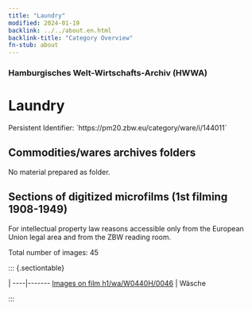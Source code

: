 ```yaml
---
title: "Laundry"
modified: 2024-01-19
backlink: ../../about.en.html
backlink-title: "Category Overview"
fn-stub: about
---
```


### Hamburgisches Welt-Wirtschafts-Archiv (HWWA)

# Laundry

<div class="hint">Persistent Identifier: `https://pm20.zbw.eu/category/ware/i/144011`</div>







## Commodities/wares archives folders





No material prepared as folder.



<a id="filmsections" />

## Sections of digitized microfilms (1st filming 1908-1949)

<p>For intellectual property law reasons accessible only from the European Union legal area and from the ZBW reading room.</p>



<p>Total number of images: 45</p>




::: {.sectiontable}

 | 
----|-------
<a class="btn" href="https://pm20.zbw.eu/film/h1/wa/W0440H/0046" rel="nofollow">Images on film h1/wa/W0440H/0046</a> | Wäsche


:::
















